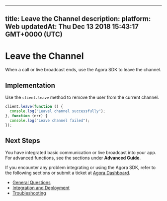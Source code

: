 
---
title: Leave the Channel
description: 
platform: Web
updatedAt: Thu Dec 13 2018 15:43:17 GMT+0000 (UTC)
---
# Leave the Channel
When a call or live broadcast ends, use the Agora SDK to leave the channel.

## Implementation

Use the `client.leave`  method to remove the user from the current channel.

```javascript
client.leave(function () {
  console.log("Leavel channel successfully");
}, function (err) {
  console.log("Leave channel failed");
});
```

## Next Steps
You have integrated basic communication or live broadcast into your app. For advanced functions, see the sections under **Advanced Guide**.

If you encounter any problem integrating or using the Agora SDK, refer to the following sections or submit a ticket at [Agora Dashboard](https://dashboard.agora.io).

- [General Questions](../../en/Agora%20Platform/general_questions.md)
- [Integration and Deployment](../../en/Agora%20Platform/general_questions.md)
- [Troubleshooting](../../en/Agora%20Platform/general_questions.md)
